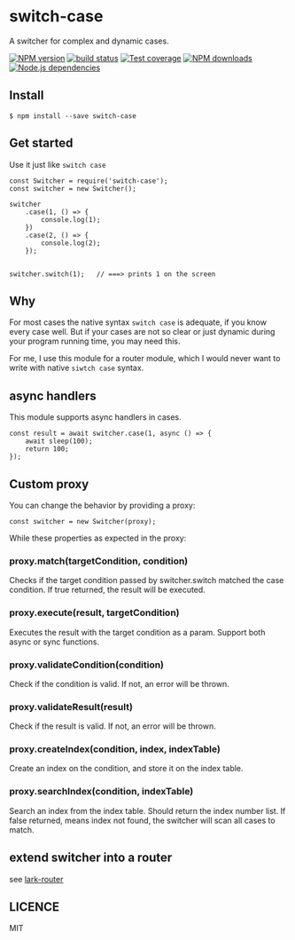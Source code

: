 # switch-case
A switcher for complex and dynamic cases.

[![NPM version][npm-image]][npm-url]
[![build status][travis-image]][travis-url]
[![Test coverage][coveralls-image]][coveralls-url]
[![NPM downloads][downloads-image]][npm-url]
[![Node.js dependencies][david-image]][david-url]

## Install

```
$ npm install --save switch-case
```

## Get started

Use it just like `switch case`

```
const Switcher = require('switch-case');
const switcher = new Switcher();

switcher
    .case(1, () => {
        console.log(1);
    })
    .case(2, () => {
        console.log(2);
    });


switcher.switch(1);   // ===> prints 1 on the screen
```

## Why

For most cases the native syntax `switch case` is adequate, if you know every case well.
But if your cases are not so clear or just dynamic during your program running time, you may need this.

For me, I use this module for a router module, which I would never want to write with native `siwtch case` syntax.

## async handlers

This module supports async handlers in cases.

```
const result = await switcher.case(1, async () => {
    await sleep(100);
    return 100;
});
```


## Custom proxy

You can change the behavior by providing a proxy:

```
const switcher = new Switcher(proxy);
```

While these properties as expected in the proxy:

### proxy.match(targetCondition, condition)

Checks if the target condition passed by switcher.switch matched the case condition. If true returned, the result will be executed.

### proxy.execute(result, targetCondition) 

Executes the result with the target condition as a param. Support both async or sync functions.

### proxy.validateCondition(condition)

Check if the condition is valid. If not, an error will be thrown.

### proxy.validateResult(result)

Check if the result is valid. If not, an error will be thrown.

### proxy.createIndex(condition, index, indexTable)

Create an index on the condition, and store it on the index table.

### proxy.searchIndex(condition, indexTable)

Search an index from the index table. Should return the index number list. If false returned, means index not found, the switcher will scan all cases to match.

## extend switcher into a router

see [lark-router](https://github.com/larkjs/lark-router)

## LICENCE
MIT


[npm-image]: https://img.shields.io/npm/v/switch-case.svg?style=flat-square
[npm-url]: https://npmjs.org/package/switch-case
[travis-image]: https://img.shields.io/travis/viRingbells/switch-case/master.svg?style=flat-square
[travis-url]: https://travis-ci.org/viRingbells/switch-case
[downloads-image]: https://img.shields.io/npm/dm/switch-case.svg?style=flat-square
[david-image]: https://img.shields.io/david/viRingbells/switch-case.svg?style=flat-square
[david-url]: https://david-dm.org/viRingbells/switch-case
[coveralls-image]: https://img.shields.io/codecov/c/github/viRingbells/switch-case.svg?style=flat-square
[coveralls-url]: https://codecov.io/github/viRingbells/switch-case
